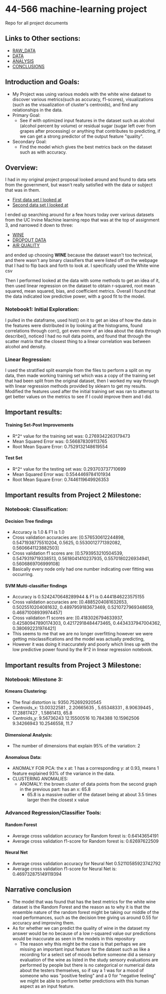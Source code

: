 # 44-566 machine-learning project
Repo for all project documents
## Links to Other sections:
- [RAW_DATA](RAW_DATA.md) 
- [DATA](DATA.md)
- [ANALYSIS](ANALYSIS.md)
- [CONCLUSIONS](CONCLUSIONS.md)
## Introduction and Goals:
- My Project was using various models with the white wine dataset to discover various metrics(such as accuracy, f1-scores), visualizations (such as the visualization of cluster's centroids), and find any relationships in the data. 
- Primary Goal:
  - See if with optimized input features in the dataset such as alcohol (alcohol percent by volume) or residual sugar (sugar left over from grapes after processing) or anything that contributes to predicting, if we can get a strong predictor of the output feature "quality".
- Secondary Goal:
  - Find the model which gives the best metrics back on the dataset such as with accuracy.


## Overview:
 I had in my original project proposal looked around and found to data sets from the government, but wasn't really satisfied with the data or subject that was in them.
- [First data set I looked at](https://www.census.gov/data/tables/2023/demo/income-poverty/p60-279.html)
- [ Second data set I looked at](https://www.census.gov/topics/families/marriage-and-divorce/data/tables.2022.List_1621025217.html#list-tab-List_1621025217)

I ended up searching around for a few hours today over various datasets from the UC Irvine Machine learning repo that was at the top of assignment 3, and narrowed it down to three:
- [WINE](https://archive.ics.uci.edu/dataset/186/wine+quality)
- [DROPOUT DATA](https://archive.ics.uci.edu/dataset/697/predict+students+dropout+and+academic+success)
- [AIR QUALITY](https://archive.ics.uci.edu/dataset/360/air+quality)

and ended up choosing **WINE** because the dataset wasn't too technical, and there wasn't any binary classifiers that were listed off on the webpage that I had to flip back and forth to look at. I specifically used the White wine csv

Then I performed looked at the data with some methods to get an idea of it, then used linear regression on the dataset to obtain r-squared, root mean squared, mean squared, bias, and coefficient metrics.
Overall I found that the data indicated low predictive power, with a good fit to the model.

### Notebook1: Initial Exploration:
I pulled in the dataframe, used hist() on it to get an idea of how the data in the features were distributed in by looking at the histograms, found correlations through corr(), got even more of an idea about the data through describe(), noticed I had no null data points, and found that through the scatter matrix that the closest thing to a linear correlation was between alcohol and density.

### Linear Regression:
I used the stratified split example from the files to perform a split on my data, then made working training set which was a copy of the training set that had been split from the original dataset, then I worked my way through with linear regression methods provided by sklearn to get my results. Modified the features used after the initial training set was ran to attempt to get better values on the metrics to see if I could improve them and I did.

## Important results:

#### Training Set-Post Improvements
- R^2^ value for the training set was: 0.2769342263179473
- Mean Squared Error was: 0.566878309113765
- Root Mean Square Error: 0.7529132148619554
  
#### Test Set
- R^2^ value for the testing set was: 0.293703737710699
- Mean Squared Error was: 0.5544469784101934
- Root Mean Square Error:  0.7446119649926353

## Important results from Project 2 Milestone:

### Notebook: Classification: 

#### Decision Tree findings
- Accuracy is  1.0 & F1 is  1.0
-  Cross validation accuracies are: [0.576530612244898, 0.5471938775510204, 0.5625, 0.5530012771392082, 0.5606641123882503]
-  Cross validation f1 scores are: [0.5793953210504539, 0.5479319719338513, 0.5618041410237935, 0.5570180226934941, 0.5606869706999108]
- Basically every node only had one number indicating over fitting was occurring.

#### SVM Multi-classifier findings
- Accuracy is  0.5242470648289944 & F1 is  0.4441846223575155
- Cross validation accuracies are: [0.4885204081632653, 0.5025510204081632, 0.4897959183673469, 0.5210727969348659, 0.46871008939974457]
- Cross validation f1 scores  are: [0.4183026794633937, 0.42580947890174303, 0.42172918484473465, 0.4434337947004362, 0.380692231974421]
- This seems to me that we are no longer overfitting however we were getting misclassifications and the model was actually predicting,
- However it was doing it inaccurately and poorly which lines up with the low predictive power found by the R^2 in linear regression notebook.

## Important results from Project 3 Milestone:

### Notebook: Milestone 3:
#### Kmeans Clustering:
- The final distortion is: 9350.752692920545
- Centroids_x: 13.00322581 , 2.20665635 , 5.65348331 , 8.90639445 , 17.28817427 , 1.5861413, 65.8
- Centroids_y: 9.56736243 12.15500516 10.784388 10.15962506 9.34266943 10.2546558, 11.7
#### Dimensional Analysis:
- The number of dimensions that explain 95% of the variation:  2
#### Anomalous Data:
- ANOMALY FOR PCA: the x at: 1 has a corresponding y: at 0.93, means 1 feature explained 93% of the variance in the data.
- CLUSTERING ANOMALIES:
  - ANOMALY: the brown cluster of data points from the second graph in the previous part: has an x: 65.8
    - 65.8 is a massive outlier of the dataset being at about 3.5 times larger then the closest x value
### Advanced Regression/Classifier Tools:
#### Random Forest 
- Average cross validation accuracy for Random forest is: 0.64143654191
- Average cross validation f1-score for Random forest is: 0.62697622509
#### Neural Net
- Average cross validation accuracy for Neural Net 0.52110585923742792
- Average cross validation f1-score for Neural Net is: 0.469732875149119394

## Narrative	conclusion
- The model that was found that has the best metrics for the white wine dataset is the Random Forest and the reason as to why it is that the ensemble nature of the random forest might be taking our middle of the road performances, such as the decision tree giving us around 0.55 for accuracy and improving them.
- As for whether we can predict the quality of wine in the dataset my answer would be no because of a low r-squared value our predictions would be inaccurate as seen in the models in this repository
  - The reason why this might be the case is that perhaps we are missing an important input feature for the dataset such as like a recording for a select set of moods before someone did a sensory evaluation of the wine as listed in the study sensory evaluations are performed by people but there is no categorical or numerical data about the testers themselves, so if say a 1 was for a mood of someone who was "positive feeling" and a 0 for "negative feeling" we might be able to perform better predictions with this human aspect as an input feature.

